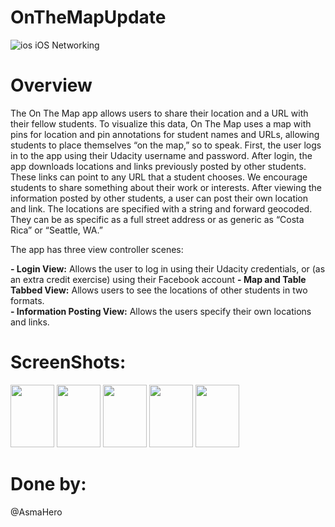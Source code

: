 # OnTheMapUpdate
![ios](https://user-images.githubusercontent.com/48783969/59655094-cc02ab80-91a1-11e9-885c-94199339fc21.png)
iOS Networking

# Overview
The On The Map app allows users to share their location and a URL with their fellow students. To visualize this data, On The Map uses a map with pins for location and pin annotations for student names and URLs, allowing students to place themselves “on the map,” so to speak. 
First, the user logs in to the app using their Udacity username and password. After login, the app downloads locations and links previously posted by other students. These links can point to any URL that a student chooses. We encourage students to share something about their work or interests. After viewing the information posted by other students, a user can post their own location and link. The locations are specified with a string and forward geocoded. They can be as specific as a full street address or as generic as “Costa Rica” or “Seattle, WA.”

The app has three view controller scenes:

**- Login View:** Allows the user to log in using their Udacity credentials, or (as an extra credit exercise) using their Facebook account
**-  Map and Table Tabbed View:** Allows users to see the locations of other students in two formats.  
**- Information Posting View:** Allows the users specify their own locations and links.

# ScreenShots:

<img src="https://lh5.googleusercontent.com/oseprxNzhF3p3ujEb544WK40ujXqVxEXeV7fI-82H2edOWq6rHyX5f8PzAN-0hTmWQLUFoF5KhFX1NBj2SBXsnUFVMFCpBPSLQDIhOPn6up-hfIGsB5XU3XJc5kWy0bOdL5G6nc" width="70" height="100">

<img src="https://lh5.googleusercontent.com/2kBd_rm5Okep0xaFIeSS940SEZytiQtyle6E-yVC70x_Tl0LLeXQtnnpqroTZzDMTK_IMmor-MnMjV1fBB21mXkWJQxTqWsCOsqqsz8nIngWXGG7PboPMXuFZbnm-2pu3Mal6cQ" width="70" height="100">

<img src="https://lh6.googleusercontent.com/zw-o4Gq7mC6R6WlOwaSMnTPyfnHRSW756j55Dhq6F921nCR1vhj0UWDIDTawjwzcWcf9EbqCCFboMuNsZIDMgI-1CziQw89MYIuAwS2vUiSNZ-YO8NFt-igrLn6ozjMvLLOzLJY" width="70" height="100">

<img src="https://lh5.googleusercontent.com/ZAo8oP2v2JOJNMaGJYujPbcJthd4wmHjERGnzMOtAK636i6QOlP49oRj9iOtqOJMUnEjpkpQ2-yraPV48LGokkILTe6_rChx9qhZVRbkT6j0qmoOSLfkfBt7W8JrvPDBL1G25IA" width="70" height="100">

<img src="https://lh4.googleusercontent.com/Ulm20ynfIGBCH5kD7o8AYS7mXHBcgInwLCJ7TuzOwKWzFTmwlbr37QSi9r9pTol_M2aQRv01GKlue4OvMcPjRGo8h8JRSV7ZK91k5R88xsVI1uFF7eB3fDLiO36ZbA-NMzjr1mg" width="70" height="100">


# Done by:
@AsmaHero
